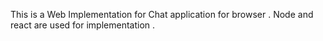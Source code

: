 This is a Web Implementation for Chat application for browser . Node and react are used for implementation .
